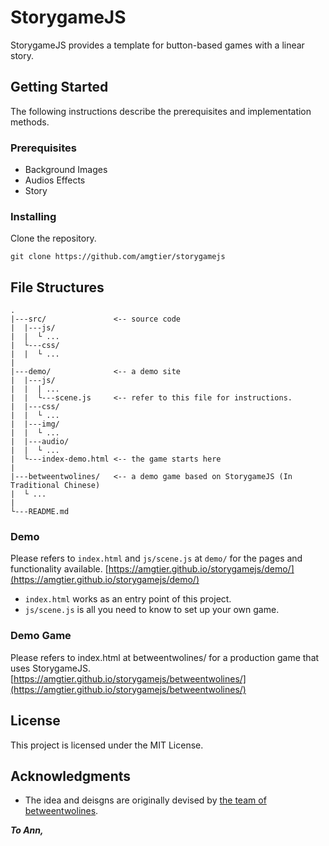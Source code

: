 # StorygameJS

StorygameJS provides a template for button-based games with a linear story. 

## Getting Started

The following instructions describe the prerequisites and implementation methods.

### Prerequisites

- Background Images
- Audios Effects
- Story 

### Installing

Clone the repository.

```
git clone https://github.com/amgtier/storygamejs
```


## File Structures

```
.
|---src/               <-- source code
|  |---js/
|  |  └ ...
|  └---css/
|  |  └ ...
|
|---demo/              <-- a demo site
|  |---js/
|  |  | ...
|  |  └---scene.js     <-- refer to this file for instructions.
|  |---css/
|  |  └ ...
|  |---img/
|  |  └ ...
|  |---audio/
|  |  └ ...
|  └---index-demo.html <-- the game starts here
|
|---betweentwolines/   <-- a demo game based on StorygameJS (In Traditional Chinese)
|  └ ...
|
└---README.md
```

### Demo

Please refers to ```index.html``` and ```js/scene.js``` at ```demo/``` for the pages and functionality available.
[https://amgtier.github.io/storygamejs/demo/](https://amgtier.github.io/storygamejs/demo/)
- ```index.html``` works as an entry point of this project.
- ```js/scene.js``` is all you need to know to set up your own game.

### Demo Game

Please refers to index.html at betweentwolines/ for a production game that uses StorygameJS.
[https://amgtier.github.io/storygamejs/betweentwolines/](https://amgtier.github.io/storygamejs/betweentwolines/)

## License

This project is licensed under the MIT License.

## Acknowledgments

* The idea and deisgns are originally devised by [the team of betweentwolines](https://www.betweentwolines.org/aboutus.html).




**_To Ann,_**
